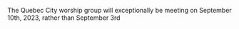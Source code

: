 The Quebec City worship group will exceptionally be meeting on September 10th, 2023, rather than September 3rd
